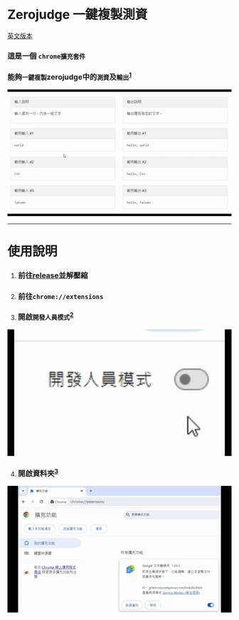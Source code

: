 # Zerojudge 一鍵複製測資
[英文版本](../README.MD)
### 這是一個 `chrome擴充套件`
### 能夠`一鍵複製`zerojudge中的`測資`及`輸出`<sup><a href="#1" target=_self>1</a></sup>
<img src="../images/gif1.gif" id=1 alt="1-usage" title="1-usage"></img>

---

# 使用說明
1. ### 前往[release](https://github.com/x1ulan/zerojudge-extension/releases/tag/1.0)並解壓縮
2. ### 前往`chrome://extensions`
3. ### 開啟`開發人員模式`<sup><a href="#2" target=_self>2</a></sup>
<img src="../images/gif2.gif" id=2  alt="2-open dev-mode" title="2-open dev-mode"></img>

4. ### 開啟資料夾<sup><a href="#3" target=_self>3</a></sup>
<img src="../images/gif3.gif" id=3 alt="3-import" title="3-import"></img>

